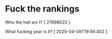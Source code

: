 # Fuck the rankings

Who the hell am I?
{ 27698022 }

What fucking year is it?
[ 2025-04-09T19:56:40Z ]
